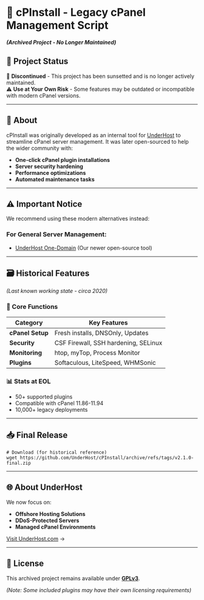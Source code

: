 # 🚫 cPInstall - Legacy cPanel Management Script  
***(Archived Project - No Longer Maintained)***  

## 📜 Project Status  
🔴 **Discontinued** - This project has been sunsetted and is no longer actively maintained.  
⚠️ **Use at Your Own Risk** - Some features may be outdated or incompatible with modern cPanel versions.  

---

## 📌 About  
cPInstall was originally developed as an internal tool for [UnderHost](https://underhost.com) to streamline cPanel server management. It was later open-sourced to help the wider community with:  

- **One-click cPanel plugin installations**  
- **Server security hardening**  
- **Performance optimizations**  
- **Automated maintenance tasks**  

---

## ⚠️ Important Notice  
We recommend using these modern alternatives instead:  

### For General Server Management:  
- [UnderHost One-Domain](https://github.com/UnderHost/one-domain) (Our newer open-source tool)  

---

## 🗃️ Historical Features  
*(Last known working state - circa 2020)*  

### 🔧 Core Functions  
| Category          | Key Features                      |
|-------------------|-----------------------------------|
| **cPanel Setup**  | Fresh installs, DNSOnly, Updates  |
| **Security**      | CSF Firewall, SSH hardening, SELinux |
| **Monitoring**    | htop, myTop, Process Monitor      |
| **Plugins**       | Softaculous, LiteSpeed, WHMSonic  |

### 📊 Stats at EOL
- 50+ supported plugins  
- Compatible with cPanel 11.86-11.94  
- 10,000+ legacy deployments  

---

## 📥 Final Release  
```
# Download (for historical reference)
wget https://github.com/UnderHost/cPInstall/archive/refs/tags/v2.1.0-final.zip
```

---

## 🌐 About UnderHost  
We now focus on:  
- **Offshore Hosting Solutions**  
- **DDoS-Protected Servers**  
- **Managed cPanel Environments**  

[Visit UnderHost.com](https://underhost.com) →  

---

## 📜 License  
This archived project remains available under **[GPLv3](LICENSE)**.  

*(Note: Some included plugins may have their own licensing requirements)*  
